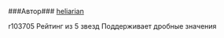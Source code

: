 ###Автор###
[heliarian ](https://staff.yandex-team.ru/heliarian )

r103705
Рейтинг из 5 звезд
Поддерживает дробные значения
